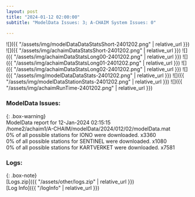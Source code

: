 ```yaml
---
layout: post
title: "2024-01-12 02:00:00"
subtitle: "ModelData Issues: 3; A-CHAIM System Issues: 0"

---
```


![]({{ "/assets/img/modelDataDataStatsShort-2401202.png" | relative_url }})
![]({{ "/assets/img/achaimDataStatsShort-2401202.png" | relative_url }})
![]({{ "/assets/img/achaimDataStatsLong00-2401202.png" | relative_url }})
![]({{ "/assets/img/achaimDataStatsLong01-2401202.png" | relative_url }})
![]({{ "/assets/img/achaimDataStatsLong02-2401202.png" | relative_url }})
![]({{ "/assets/img/modelDataDataStats-2401202.png" | relative_url }})
![]({{ "/assets/img/modelDataStationStats-2401202.png" | relative_url }})
![]({{ "/assets/img/achaimRunTime-2401202.png" | relative_url }})


### ModelData Issues:  
  
{: .box-warning}  
 ModelData report for 12-Jan-2024 02:15:15   
 /home2/achaim1/A-CHAIM/modelData/2024/012/02/modelData.mat   
 0% of all possible stations for IONO were downloaded. x3360   
 0% of all possible stations for SENTINEL were downloaded. x1080   
 0% of all possible stations for KARTVERKET were downloaded. x7581   
  


### Logs:  
  
{: .box-note}  
[Logs.zip]({{ "/assets/other/logs.zip" | relative_url }})  
[Log Info]({{ "/logInfo" | relative_url }})  
